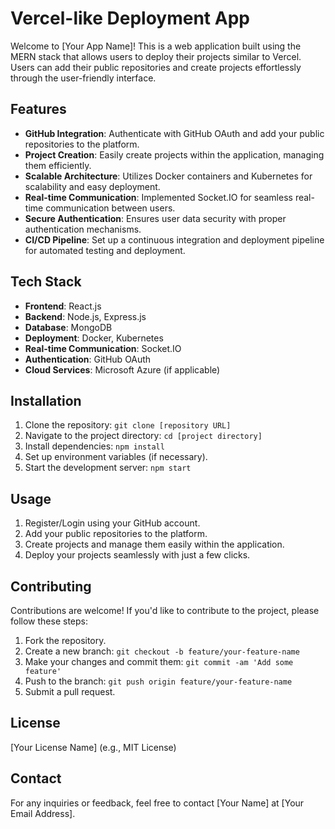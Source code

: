 # Vercel-like Deployment App

Welcome to [Your App Name]! This is a web application built using the MERN stack that allows users to deploy their projects similar to Vercel. Users can add their public repositories and create projects effortlessly through the user-friendly interface.

## Features

- **GitHub Integration**: Authenticate with GitHub OAuth and add your public repositories to the platform.
- **Project Creation**: Easily create projects within the application, managing them efficiently.
- **Scalable Architecture**: Utilizes Docker containers and Kubernetes for scalability and easy deployment.
- **Real-time Communication**: Implemented Socket.IO for seamless real-time communication between users.
- **Secure Authentication**: Ensures user data security with proper authentication mechanisms.
- **CI/CD Pipeline**: Set up a continuous integration and deployment pipeline for automated testing and deployment.

## Tech Stack

- **Frontend**: React.js
- **Backend**: Node.js, Express.js
- **Database**: MongoDB
- **Deployment**: Docker, Kubernetes
- **Real-time Communication**: Socket.IO
- **Authentication**: GitHub OAuth
- **Cloud Services**: Microsoft Azure (if applicable)

## Installation

1. Clone the repository: `git clone [repository URL]`
2. Navigate to the project directory: `cd [project directory]`
3. Install dependencies: `npm install`
4. Set up environment variables (if necessary).
5. Start the development server: `npm start`

## Usage

1. Register/Login using your GitHub account.
2. Add your public repositories to the platform.
3. Create projects and manage them easily within the application.
4. Deploy your projects seamlessly with just a few clicks.

## Contributing

Contributions are welcome! If you'd like to contribute to the project, please follow these steps:

1. Fork the repository.
2. Create a new branch: `git checkout -b feature/your-feature-name`
3. Make your changes and commit them: `git commit -am 'Add some feature'`
4. Push to the branch: `git push origin feature/your-feature-name`
5. Submit a pull request.

## License

[Your License Name] (e.g., MIT License)

## Contact

For any inquiries or feedback, feel free to contact [Your Name] at [Your Email Address].


